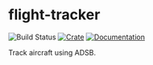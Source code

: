 # flight-tracker

![Build Status](https://github.com/asmarques/flight-tracker/workflows/.github/workflows/ci.yml/badge.svg)
[![Crate](https://img.shields.io/crates/v/flight-tracker.svg)](https://crates.io/crates/flight-tracker)
[![Documentation](https://docs.rs/flight-tracker/badge.svg)](https://docs.rs/flight-tracker)

Track aircraft using ADSB.
